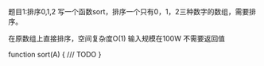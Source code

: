 题目1:排序0,1,2
写一个函数sort，排序一个只有0，1，2三种数字的数组，需要排序。

在原数组上直接排序，空间复杂度O(1)
输入规模在100W
不需要返回值

function sort(A) {
 /// TODO 
}
